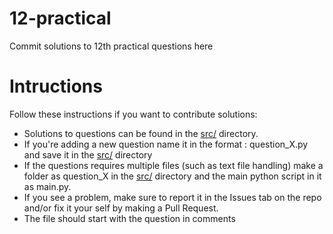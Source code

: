 # 12-practical

Commit solutions to 12th practical questions here

# Intructions

Follow these instructions if you want to contribute solutions:
* Solutions to questions can be found in the [src/](src/) directory.
* If you're adding a new question name it in the format : question_X.py and save it in the [src/](src/) directory
* If the questions requires multiple files (such as text file handling) make a folder as question_X in the [src/](src/) directory and the main python script in it as main.py.
* If you see a problem, make sure to report it in the Issues tab on the repo and/or fix it your self by making a Pull Request.
* The file should start with the question in comments
